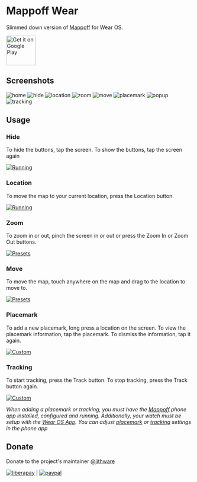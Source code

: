 # Mappoff Wear

Slimmed down version of [Mappoff](https://github.com/jithware/mappoff) for Wear OS.

[<img src="https://play.google.com/intl/en_us/badges/images/generic/en-play-badge.png"
     alt="Get it on Google Play"
     height="80">](https://play.google.com/store/apps/details?id=com.jithware.mappoff)


## Screenshots

![home](screenshots/android/1_home.png)
![hide](screenshots/android/2_hide.png)
![location](screenshots/android/3_location.png)
![zoom](screenshots/android/4_zoom.png)
![move](screenshots/android/5_move.png)
![placemark](screenshots/android/6_placemark.png)
![popup](screenshots/android/7_popup.png)
![tracking](screenshots/android/8_tracking.png)

## Usage

### Hide
To hide the buttons, tap the screen. To show the buttons, tap the screen again 

[<img src="screenshots/android/hide.webp"
     alt="Running">](screenshots/android/hide.webp)

### Location
To move the map to your current location, press the Location button. 

[<img src="screenshots/android/location.webp"
     alt="Running">](screenshots/android/location.webp)

### Zoom
To zoom in or out, pinch the screen in or out or press the Zoom In or Zoom Out buttons. 

[<img src="screenshots/android/zoom.webp"
     alt="Presets">](screenshots/android/zoom.webp)

### Move
To move the map, touch anywhere on the map and drag to the location to move to. 

[<img src="screenshots/android/move.webp"
     alt="Presets">](screenshots/android/move.webp)

### Placemark
To add a new placemark, long press a location on the screen. To view the placemark information, tap the placemark. To dismiss the information, tap it again.

[<img src="screenshots/android/placemark.webp"
     alt="Custom">](screenshots/android/placemark.webp)

### Tracking
To start tracking, press the Track button. To stop tracking, press the Track button again.

[<img src="screenshots/android/tracking.webp"
     alt="Custom">](screenshots/android/tracking.webp)

*When adding a placemark or tracking, you must have the [Mappoff](https://play.google.com/store/apps/details?id=com.jithware.mappoff) phone app installed, configured and running. Additionally, your watch must be setup with the [Wear OS App](https://support.google.com/wearos/answer/6056630). You can adjust [placemark](https://github.com/jithware/mappoff#placemark) or [tracking](https://github.com/jithware/mappoff#tracking) settings in the phone app*

## Donate

Donate to the project's maintainer [@jithware](https://github.com/jithware)

[![liberapay](https://liberapay.com/assets/widgets/donate.svg)](https://liberapay.com/jithware/donate) | [![paypal](https://www.paypalobjects.com/en_US/i/btn/btn_donate_SM.gif)](https://www.paypal.com/donate/?hosted_button_id=2ZFSMQ8DGQVFS)
